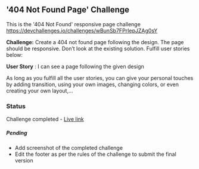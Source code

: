 ## '404 Not Found Page' Challenge

This is the '404 Not Found' responsive page challenge  
https://devchallenges.io/challenges/wBunSb7FPrIepJZAg0sY

**Challenge:** Create a 404 not found page following the design. The page should be responsive. Don’t look at the existing solution. Fulfill user stories below:

**User Story** : I can see a page following the given design

As long as you fulfill all the user stories, you can give your personal touches by adding transition, using your own images, changing colors, or even creating your own layout,...

### Status 

Challenge completed - [Live link](https://dev-challenges-io.vimo.vercel.app/responsive_web_developer/404page/index.html)

##### Pending 
- Add screenshot of the completed challenge
- Edit the footer as per the rules of the challenge to submit the final version